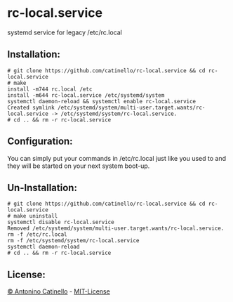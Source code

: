 # rc-local.service
systemd service for legacy /etc/rc.local

## Installation: ##

    # git clone https://github.com/catinello/rc-local.service && cd rc-local.service
    # make
    install -m744 rc.local /etc
    install -m644 rc-local.service /etc/systemd/system
    systemctl daemon-reload && systemctl enable rc-local.service
    Created symlink /etc/systemd/system/multi-user.target.wants/rc-local.service -> /etc/systemd/system/rc-local.service.
    # cd .. && rm -r rc-local.service

## Configuration: ##

You can simply put your commands in /etc/rc.local just like you used to and they will be started on your next system boot-up.

## Un-Installation: ##

    # git clone https://github.com/catinello/rc-local.service && cd rc-local.service
    # make uninstall
    systemctl disable rc-local.service
    Removed /etc/systemd/system/multi-user.target.wants/rc-local.service.
    rm -f /etc/rc.local
    rm -f /etc/systemd/system/rc-local.service
    systemctl daemon-reload
    # cd .. && rm -r rc-local.service
    
## License: ##

[&copy; Antonino Catinello][HOME] - [MIT-License][MIT]

[MIT]:https://github.com/catinello/rc-local.service/blob/master/LICENSE
[HOME]:https://antonino.catinello.eu
